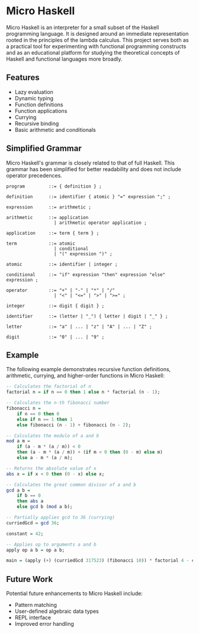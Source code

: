 # Micro Haskell

Micro Haskell is an interpreter for a small subset of the Haskell programming language. It is designed around an immediate representation rooted in the principles of the lambda calculus. This project serves both as a practical tool for experimenting with functional programming constructs and as an educational platform for studying the theoretical concepts of Haskell and functional languages more broadly.

## Features

- Lazy evaluation
- Dynamic typing
- Function definitions
- Function applications
- Currying
- Recursive binding
- Basic arithmetic and conditionals

## Simplified  Grammar

Micro Haskell's grammar is closely related to that of full Haskell. This grammar has been simplified for better readability and does not include operator precedences.

```ebnf
program         ::= { definition } ;

definition      ::= identifier { atomic } "=" expression ";" ;

expression      ::= arithmetic ;

arithmetic      ::= application
                  | arithmetic operator application ;

application     ::= term { term } ;

term            ::= atomic
                  | conditional
                  | "(" expression ")" ;

atomic          ::= identifier | integer ;

conditional     ::= "if" expression "then" expression "else" expression ;

operator        ::= "+" | "-" | "*" | "/" 
                  | "<" | "<=" | ">" | ">=" ;

integer         ::= digit { digit } ;

identifier      ::= (letter | "_") { letter | digit | "_" } ;

letter          ::= "a" | ... | "z" | "A" | ... | "Z" ;

digit           ::= "0" | ... | "9" ;
```

## Example

The following example demonstrates recursive function definitions, arithmetic, currying, and higher-order functions in Micro Haskell:

```haskell
-- Calculates the factorial of n
factorial n = if n == 0 then 1 else n * factorial (n - 1);

-- Calculates the n-th fibonacci number
fibonacci n =
    if n == 0 then 0
    else if n == 1 then 1
    else fibonacci (n - 1) + fibonacci (n - 2);

-- Calculates the modulo of a and b
mod a m =
    if (a - m * (a / m)) < 0
    then (a - m * (a / m)) + (if m < 0 then (0 - m) else m)
    else a - m * (a / m);

-- Returns the absolute value of x
abs x = if x < 0 then (0 - x) else x;

-- Calculates the great common divisor of a and b
gcd a b =
    if b == 0
    then abs a
    else gcd b (mod a b);

-- Partially applies gcd to 36 (currying)
curriedGcd = gcd 36;

constant = 42;

-- Applies op to arguments a and b
apply op a b = op a b;

main = (apply (+) (curriedGcd 317523) (fibonacci 10)) * factorial 4 - constant;
```

## Future Work

Potential future enhancements to Micro Haskell include:

- Pattern matching
- User-defined algebraic data types
- REPL interface
- Improved error handling